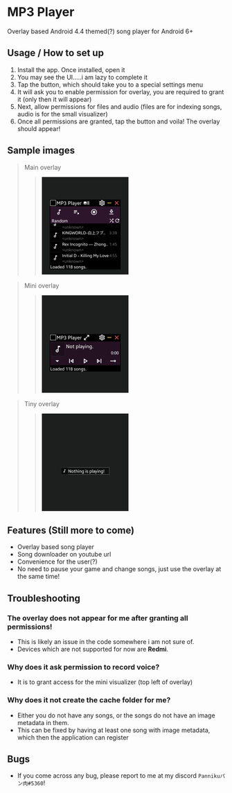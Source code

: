 # MP3 Player
Overlay based Android 4.4 themed(?) song player for Android 6+

## Usage / How to set up 
1. Install the app. Once installed, open it
2. You may see the UI.....i am lazy to complete it
3. Tap the button, which should take you to a special settings menu
4. It will ask you to enable permission for overlay, you are required to grant it (only then it will appear)
5. Next, allow permissions for files and audio (files are for indexing songs, audio is for the small visualizer)
6. Once all permissions are granted, tap the button and voila! The overlay should appear!

## Sample images
> Main overlay
>>  <img src="/assets/Untitled523_20230101181318.png" alt="Main overlay" width="200" height="225"/>


> Mini overlay
>> <img src="/assets/Untitled523_20230101181320.png" alt="Main overlay" width="200" height="225"/>


> Tiny overlay
>> <img src="/assets/Untitled523_20230101181321.png" alt="Main overlay" width="200" height="225"/>


## Features (Still more to come)
- Overlay based song player
- Song downloader on youtube url
- Convenience for the user(?)
- No need to pause your game and change songs, just use the overlay at the same time!

## Troubleshooting
### The overlay does not appear for me after granting all permissions!
- This is likely an issue in the code somewhere i am not sure of.
- Devices which are not supported for now are **Redmi**.

### Why does it ask permission to record voice?
- It is to grant access for the mini visualizer (top left of overlay)

### Why does it not create the cache folder for me?
- Either you do not have any songs, or the songs do not have an image metadata in them.
- This can be fixed by having at least one song with image metadata, which then the application can register

## Bugs
- If you come across any bug, please report to me at my discord `Pannikuパン肉#5360`!
